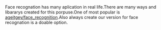 Face recognation has many aplication in real life.There are many ways and libararys created for this porpuse.One of most popular is [ageitgey/face_recognition](https://github.com/ageitgey/face_recognition).Also always create our version for face recognation is a doable option. 
